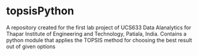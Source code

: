# topsisPython
A repository created for the first lab project of UCS633 Data Alanalytics for Thapar Institute of Engineering and Technology, Patiala, India.
Contains a python module that applies the TOPSIS method for choosing the best result out of given options
